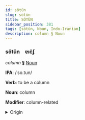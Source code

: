 ```yaml
---
id: sötün
slug: sötün
title: SÖTÜN
sidebar_position: 381
tags: [sötün, Noun, Indo-Iranian]
description: column § Noun
---
```


### sötün&emsp;<span kind="abugida">ɐıc̃ʄ</span>

*column* **§** [Noun](../../tags/Noun)

**IPA**: /ˈso.tun/

**Verb**: to be a column

**Noun**: column

**Modifier**: column-related

<details>
    <summary>Origin</summary>
    Persian ستون sotun [so.t̪ʰuːn]<br/>
    <em>Indo-Iranian Language Family</em>
</details>